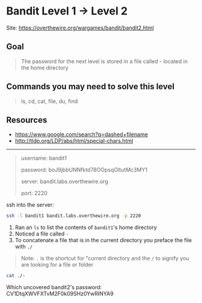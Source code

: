 # Bandit Level 1 → Level 2

Site: https://overthewire.org/wargames/bandit/bandit2.html
## Goal
> The password for the next level is stored in a file called - located in the home directory

## Commands you may need to solve this level
> ls, cd, cat, file, du, find

## Resources
* https://www.google.com/search?q=dashed+filename
* http://tldp.org/LDP/abs/html/special-chars.html
-----------------

> username: bandit1
>
> password: boJ9jbbUNNfktd78OOpsqOltutMc3MY1
>
> server: bandit.labs.overthewire.org
>
> port: 2220

ssh into the server:
```bash
ssh -l bandit1 bandit.labs.overthewire.org -p 2220
```

1. Ran an `ls` to list the contents of `bandit1`'s home directory
2. Noticed a file called `-`
3. To concatenate a file that is in the current directory you preface the file with `./`
> Note:
> `.` is the shortcut for "current directory and the `/` to signify you are looking for a file or folder
```bash
cat ./-
```
Which uncovered bandit2's password: CV1DtqXWVFXTvM2F0k09SHz0YwRINYA9
